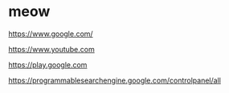 # meow

https://www.google.com/

https://www.youtube.com

https://play.google.com

https://programmablesearchengine.google.com/controlpanel/all

